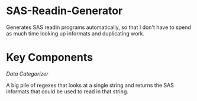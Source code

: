 # SAS-Readin-Generator
Generates SAS readin programs automatically, so that I don't have to spend as much time looking up informats and duplicating work.

# Key Components

*Data Categorizer*

A big pile of regexes that looks at a single string and returns the SAS informats that could be used to read in that string.
